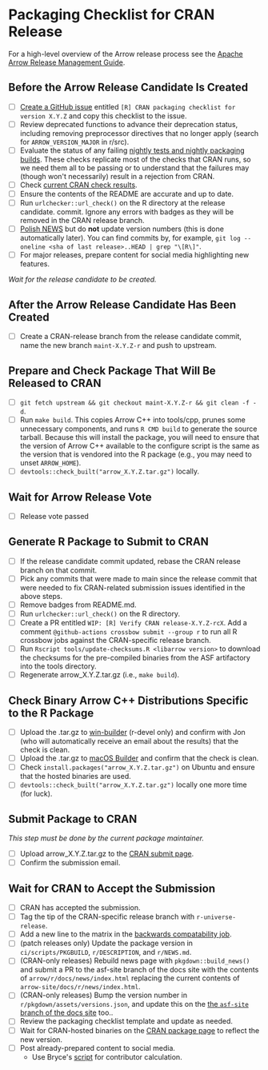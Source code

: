 
<!---
  Licensed to the Apache Software Foundation (ASF) under one
  or more contributor license agreements.  See the NOTICE file
  distributed with this work for additional information
  regarding copyright ownership.  The ASF licenses this file
  to you under the Apache License, Version 2.0 (the
  "License"); you may not use this file except in compliance
  with the License.  You may obtain a copy of the License at

    http://www.apache.org/licenses/LICENSE-2.0

  Unless required by applicable law or agreed to in writing,
  software distributed under the License is distributed on an
  "AS IS" BASIS, WITHOUT WARRANTIES OR CONDITIONS OF ANY
  KIND, either express or implied.  See the License for the
  specific language governing permissions and limitations
  under the License.
-->

# Packaging Checklist for CRAN Release

For a high-level overview of the Arrow release process see the [Apache Arrow Release Management Guide](https://arrow.apache.org/docs/developers/release.html#post-release-tasks).

## Before the Arrow Release Candidate Is Created

- [ ] [Create a GitHub issue](https://github.com/apache/arrow/issues/new/) entitled `[R] CRAN packaging checklist for version X.Y.Z` and copy this checklist to the issue.
- [ ] Review deprecated functions to advance their deprecation status, including removing preprocessor directives that no longer apply (search for `ARROW_VERSION_MAJOR` in r/src).
- [ ] Evaluate the status of any failing [nightly tests and nightly packaging builds](http://crossbow.voltrondata.com). These checks replicate most of the checks that CRAN runs, so we need them all to be passing or to understand that the failures may (though won't necessarily) result in a rejection from CRAN.
- [ ] Check [current CRAN check results](https://cran.rstudio.org/web/checks/check_results_arrow.html).
- [ ] Ensure the contents of the README are accurate and up to date.
- [ ] Run `urlchecker::url_check()` on the R directory at the release candidate.
  commit. Ignore any errors with badges as they will be removed in the CRAN release branch.
- [ ] [Polish NEWS](https://style.tidyverse.org/news.html#news-release) but do **not** update version numbers (this is done automatically later). You can find commits by, for example, `git log --oneline <sha of last release>..HEAD | grep "\[R\]"`.
- [ ] For major releases, prepare content for social media highlighting new features.

_Wait for the release candidate to be created._

## After the Arrow Release Candidate Has Been Created

- [ ] Create a CRAN-release branch from the release candidate commit, name the new branch `maint-X.Y.Z-r` and push to upstream.

## Prepare and Check Package That Will Be Released to CRAN

- [ ] `git fetch upstream && git checkout maint-X.Y.Z-r && git clean -f -d`.
- [ ] Run `make build`. This copies Arrow C++ into tools/cpp, prunes some unnecessary components, and runs `R CMD build` to generate the source tarball. Because this will install the package, you will need to ensure that the version of Arrow C++ available to the configure script is the same as the version that is vendored into the R package (e.g., you may need to unset `ARROW_HOME`).
- [ ] `devtools::check_built("arrow_X.Y.Z.tar.gz")` locally.

## Wait for Arrow Release Vote

- [ ] Release vote passed

## Generate R Package to Submit to CRAN

- [ ] If the release candidate commit updated, rebase the CRAN release branch on that commit.
- [ ] Pick any commits that were made to main since the release commit that were needed to fix CRAN-related submission issues identified in the above steps.
- [ ] Remove badges from README.md.
- [ ] Run `urlchecker::url_check()` on the R directory.
- [ ] Create a PR entitled `WIP: [R] Verify CRAN release-X.Y.Z-rcX`. Add a comment `@github-actions crossbow submit --group r` to run all R crossbow jobs against the CRAN-specific release branch.
- [ ] Run `Rscript tools/update-checksums.R <libarrow version>` to download the checksums for the pre-compiled binaries from the ASF artifactory into the tools directory.
- [ ] Regenerate arrow_X.Y.Z.tar.gz (i.e., `make build`).

## Check Binary Arrow C++ Distributions Specific to the R Package

- [ ] Upload the .tar.gz to [win-builder](https://win-builder.r-project.org/upload.aspx) (r-devel only) and confirm with Jon (who will automatically receive an email about the results) that the check is clean.
- [ ] Upload the .tar.gz to [macOS Builder](https://mac.r-project.org/macbuilder/submit.html) and confirm that the check is clean.
- [ ] Check `install.packages("arrow_X.Y.Z.tar.gz")` on Ubuntu and ensure that the hosted binaries are used.
- [ ] `devtools::check_built("arrow_X.Y.Z.tar.gz")` locally one more time (for luck).

## Submit Package to CRAN

_This step must be done by the current package maintainer._

- [ ] Upload arrow_X.Y.Z.tar.gz to the [CRAN submit page](https://xmpalantir.wu.ac.at/cransubmit/).
- [ ] Confirm the submission email.

## Wait for CRAN to Accept the Submission

- [ ] CRAN has accepted the submission.
- [ ] Tag the tip of the CRAN-specific release branch with `r-universe-release`.
- [ ] Add a new line to the matrix in the [backwards compatability job](https://github.com/apache/arrow/blob/main/dev/tasks/r/github.linux.arrow.version.back.compat.yml).
- [ ] (patch releases only) Update the package version in `ci/scripts/PKGBUILD`, `r/DESCRIPTION`, and `r/NEWS.md`.
- [ ] (CRAN-only releases) Rebuild news page with `pkgdown::build_news()` and submit a PR to the asf-site branch of the docs site with the contents of `arrow/r/docs/news/index.html` replacing the current contents of `arrow-site/docs/r/news/index.html`.
- [ ] (CRAN-only releases) Bump the version number in `r/pkgdown/assets/versions.json`, and update this on the [the `asf-site` branch of the docs site](https://github.com/apache/arrow-site) too..
- [ ] Review the packaging checklist template and update as needed.
- [ ] Wait for CRAN-hosted binaries on the [CRAN package page](https://cran.r-project.org/package=arrow) to reflect the new version.
- [ ] Post already-prepared content to social media.
  - Use Bryce's [script](https://gist.githubusercontent.com/amoeba/4e26c064d1a0d0227cd8c2260cf0072a/raw/bc0d983152bdde4820de9074d4caee9986624bc5/new_contributors.R) for contributor calculation.

